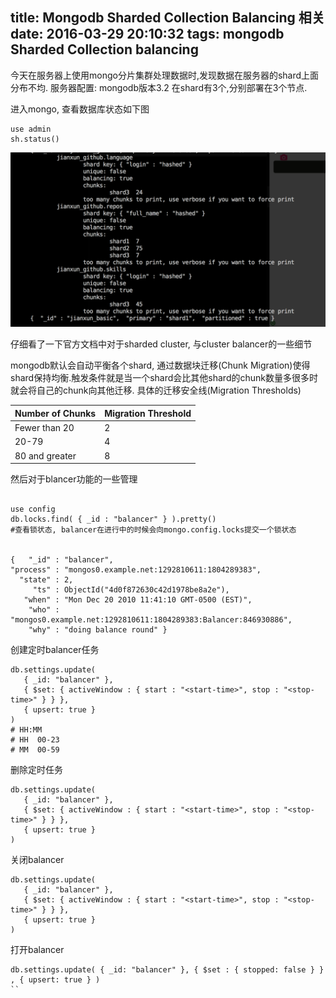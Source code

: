 title: Mongodb Sharded Collection Balancing 相关
date: 2016-03-29 20:10:32
tags: mongodb Sharded Collection balancing
---
今天在服务器上使用mongo分片集群处理数据时,发现数据在服务器的shard上面分布不均.
服务器配置:
    mongodb版本3.2
    在shard有3个,分别部署在3个节点.
    
进入mongo, 查看数据库状态如下图
```
use admin
sh.status()
```
![enter description here][1]

  [1]: /images/%E5%B1%8F%E5%B9%95%E5%BF%AB%E7%85%A7%202016-03-29%20%E4%B8%8B%E5%8D%889.09.19.png "屏幕快照 2016-03-29 下午9.09.19.png"



仔细看了一下官方文档中对于sharded cluster, 与cluster balancer的一些细节

mongodb默认会自动平衡各个shard, 通过数据块迁移(Chunk Migration)使得shard保持均衡.触发条件就是当一个shard会比其他shard的chunk数量多很多时就会将自己的chunk向其他迁移.
具体的迁移安全线(Migration Thresholds)

| Number of Chunks | Migration Threshold |
| ---------------- | ------------------- |
| Fewer than 20    | 2                   |  
| 20-79            | 4                   |
| 80 and greater   | 8                   |

然后对于blancer功能的一些管理
```

use config
db.locks.find( { _id : "balancer" } ).pretty()
#查看锁状态, balancer在进行中的时候会向mongo.config.locks提交一个锁状态


{   "_id" : "balancer",
"process" : "mongos0.example.net:1292810611:1804289383",
  "state" : 2,
     "ts" : ObjectId("4d0f872630c42d1978be8a2e"),
   "when" : "Mon Dec 20 2010 11:41:10 GMT-0500 (EST)",
    "who" : "mongos0.example.net:1292810611:1804289383:Balancer:846930886",
    "why" : "doing balance round" }
```

创建定时balancer任务
```
db.settings.update(
   { _id: "balancer" },
   { $set: { activeWindow : { start : "<start-time>", stop : "<stop-time>" } } },
   { upsert: true }
)
# HH:MM
# HH  00-23
# MM  00-59
```
删除定时任务
```
db.settings.update(
   { _id: "balancer" },
   { $set: { activeWindow : { start : "<start-time>", stop : "<stop-time>" } } },
   { upsert: true }
)
```
关闭balancer
```
db.settings.update(
   { _id: "balancer" },
   { $set: { activeWindow : { start : "<start-time>", stop : "<stop-time>" } } },
   { upsert: true }
)
```
打开balancer
```
db.settings.update( { _id: "balancer" }, { $set : { stopped: false } } , { upsert: true } )
``